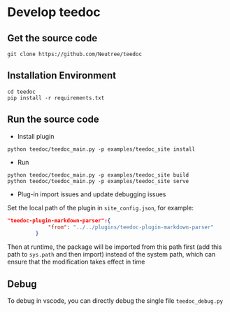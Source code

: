 Develop teedoc
===========


## Get the source code

```
git clone https://github.com/Neutree/teedoc
```

## Installation Environment

```
cd teedoc
pip install -r requirements.txt
```



## Run the source code

* Install plugin

```
python teedoc/teedoc_main.py -p examples/teedoc_site install
```

* Run

```
python teedoc/teedoc_main.py -p examples/teedoc_site build
python teedoc/teedoc_main.py -p examples/teedoc_site serve
```

* Plug-in import issues and update debugging issues

Set the local path of the plugin in `site_config.json`, for example:
```json
"teedoc-plugin-markdown-parser":{
             "from": "../../plugins/teedoc-plugin-markdown-parser"
         }
```
Then at runtime, the package will be imported from this path first (add this path to `sys.path` and then import) instead of the system path, which can ensure that the modification takes effect in time




## Debug

To debug in vscode, you can directly debug the single file `teedoc_debug.py`

